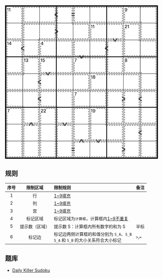 ![](../../../images/sudoku/框比数独.png)

## 规则
| 序号 | 限制区域 | 限制规则 | 备注 |
| :---: | :---: | :--- | :--- |
| 1 | 行 | [1~9填充] | |
| 2 | 列 | [1~9填充] | |
| 3 | 宫 | [1~9填充] | |
| 4 | 标记区域 | 标记区域为`计算框`，计算框内[1~9不重复] | |
| 5 | 提示数（区域） | 提示数 S：计算框内所有数字的和为 S  | 半标 |
| 6 | 标记边 | 标记边两侧计算框的和值分别为 `S_A`、`S_B`<br/>`S_A` 和 `S_B` 的大小关系符合大小标记 | `>`,`=`

## 题库
- [Daily Killer Sudoku](https://www.dailykillersudoku.com/search?d=10&t=4)

[1~9填充]: ../../../rules.md#1~9填充
[1~9不重复]: ../../../rules.md#1~9不重复